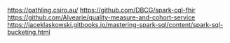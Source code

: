 https://pathling.csiro.au/
https://github.com/DBCG/spark-cql-fhir
https://github.com/Alvearie/quality-measure-and-cohort-service
https://jaceklaskowski.gitbooks.io/mastering-spark-sql/content/spark-sql-bucketing.html